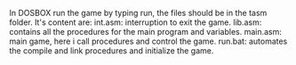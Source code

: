 In DOSBOX run the game by typing run, the files should be in the tasm folder. It's content are: 
int.asm: interruption to exit the game.
lib.asm: contains all the procedures for the main program and variables.
main.asm: main game, here i call procedures and control the game.
run.bat: automates the compile and link procedures and initialize the game.
